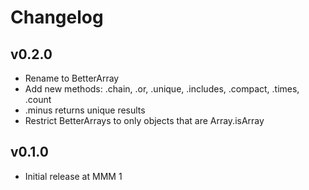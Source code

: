 # Changelog

## v0.2.0

* Rename to BetterArray
* Add new methods: .chain, .or, .unique, .includes, .compact, .times, .count
* .minus returns unique results
* Restrict BetterArrays to only objects that are Array.isArray

## v0.1.0

* Initial release at MMM 1
